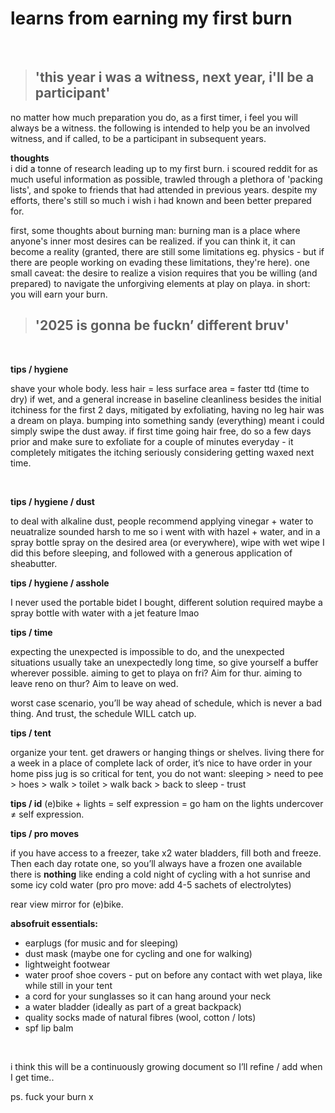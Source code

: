 # learns from earning my first burn  
<br>

> ## **'this year i was a witness, next year, i'll be a participant'**

no matter how much preparation you do, as a first timer, i feel you will always be a witness. the following is intended to help you be an involved witness, and if called, to be a participant in subsequent years.
<br>



**thoughts**  
i did a tonne of research leading up to my first burn. i scoured reddit for as much useful information as possible, trawled through a plethora of 'packing lists', and spoke to friends that had attended in previous years. despite my efforts, there's still so much i wish i had known and been better prepared for.

first, some thoughts about burning man:
burning man is a place where anyone's inner most desires can be realized. if you can think it, it can become a reality (granted, there are still some limitations eg. physics - but if there are people working on evading these limitations, they're here).
one small caveat: the desire to realize a vision requires that you be willing (and prepared) to navigate the unforgiving elements at play on playa.
in short: you will earn your burn.
<br>

> ## **'2025 is gonna be fuckn’ different bruv'**
<br>

**tips / hygiene**

shave your whole body. less hair = less surface area = faster ttd (time to dry) if wet, and a general increase in baseline cleanliness
besides the initial itchiness for the first 2 days, mitigated by exfoliating, having no leg hair was a dream on playa.
bumping into something sandy (everything) meant i could simply swipe the dust away.
if first time going hair free, do so a few days prior and make sure to exfoliate for a couple of minutes everyday - it completely mitigates the itching
seriously considering getting waxed next time.


<br>

**tips / hygiene / dust**

to deal with alkaline dust, people recommend applying vinegar + water to neuatralize
sounded harsh to me so i went with with hazel + water, and in a spray bottle
spray on the desired area (or everywhere), wipe with wet wipe
I did this before sleeping, and followed with a generous application of sheabutter.




**tips / hygiene / asshole**

I never used the portable bidet I bought, different solution required
maybe a spray bottle with water with a jet feature lmao
<br>



**tips / time**

expecting the unexpected is impossible to do, and the unexpected situations usually take an unexpectedly long time, so give yourself a buffer wherever possible.
aiming to get to playa on fri? Aim for thur. 
aiming to leave reno on thur? Aim to leave on wed.  

worst case scenario, you’ll be way ahead of schedule, which is never a bad thing. And trust, the schedule WILL catch up.
<br>



**tips / tent**

organize your tent. get drawers or hanging things or shelves. living there for a week in a place of complete lack of order, it’s nice to have order in your home
piss jug is so critical for tent, you do not want: sleeping > need to pee > hoes > walk > toilet > walk back > back to sleep - trust
<br>





**tips / id**
(e)bike + lights = self expression = go ham on the lights
undercover ≠ self expression.
<br>


**tips / pro moves**

if you have access to a freezer, take x2 water bladders, fill both and freeze. Then each day rotate one, so you’ll always have a frozen one available
there is **nothing** like ending a cold night of cycling with a hot sunrise and some icy cold water (pro pro move:  add 4-5 sachets of electrolytes)

rear view mirror for (e)bike. 
<br>

**absofruit essentials:**

- earplugs (for music and for sleeping)
- dust mask (maybe one for cycling and one for walking)
- lightweight footwear
- water proof shoe covers - put on before any contact with wet playa, like while still in your tent
- a cord for your sunglasses so it can hang around your neck
- a water bladder (ideally as part of a great backpack)
- quality socks made of natural fibres (wool, cotton / lots)
- spf lip balm
<br>

i think this will be a continuously growing document so I’ll refine / add when I get time..

ps. fuck your burn x